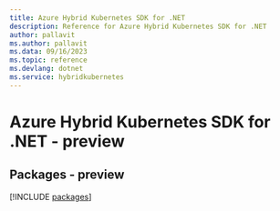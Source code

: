 ```yaml
---
title: Azure Hybrid Kubernetes SDK for .NET
description: Reference for Azure Hybrid Kubernetes SDK for .NET
author: pallavit
ms.author: pallavit
ms.data: 09/16/2023
ms.topic: reference
ms.devlang: dotnet
ms.service: hybridkubernetes
---
```

# Azure Hybrid Kubernetes SDK for .NET - preview
## Packages - preview
[!INCLUDE [packages](hybrid-kubernetes-index.md)]